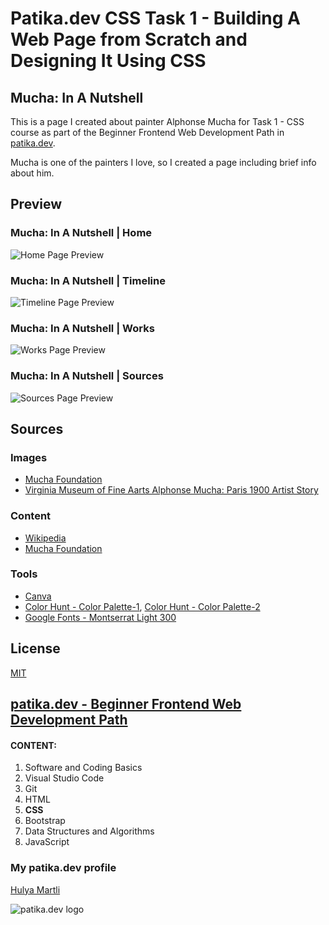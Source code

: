 # Patika.dev CSS Task 1 - Building A Web Page from Scratch and Designing It Using CSS

## Mucha: In A Nutshell

This is a page I created about painter Alphonse Mucha for Task 1 - CSS course as part of the Beginner Frontend Web Development Path in [patika.dev](https://patika.dev/).

Mucha is one of the painters I love, so I created a page including brief info about him.

## Preview

### Mucha: In A Nutshell | Home
![Home Page Preview](https://lh3.googleusercontent.com/6NVn88K8KKBXHOvJqEebhBFIKzfuS-ed-frMcWzTootsDGBJWNI6FVyq0THuKsRO-Y7kqleoHwD3FXMQIt73nQKpocF8tGYxGOj_-erae3GEYKxZj70ETsEfdmImE2ING82ZiWJYBsE=w2400)

### Mucha: In A Nutshell | Timeline
![Timeline Page Preview](https://lh3.googleusercontent.com/eYJUgxp0etvqpRXA-zWkR5eq59oiR0Ar2tf69wLdQQyzV7T4Se47AEaDaBQ8aTufBpmCx1RaEy-Wo0Gh2EYCKgOJjrmqMjaNM605zmVavDEYOHa5sNVtc9fZKfSlQdHbq0_EhwBqJdY=w2400)

### Mucha: In A Nutshell | Works
![Works Page Preview](https://lh3.googleusercontent.com/u2xmqBb9hjY15OUanSWr1Dw7Kykw7dWU8GvsqYPB4cb_A5M5vQzPhmsh_dlr09kk9V2lmDw76jPDzUOZfLlqUieUbPuPB0iac4fGl0RUy2wyYhyHJmut6OF4WfJ4h_pDKXxxslW0tHY=w2400)

### Mucha: In A Nutshell | Sources
![Sources Page Preview](https://lh3.googleusercontent.com/Fdv98yZvwmCIy3Arlo2ToqKadKob_STf5YiV6VAq3htBSMrvQ7LIKm_pBqRWoFS9MEoSOV7LIFwfoDZNbvw97jT-g-Klb1tRGzdIu57i4sj7hqSoN22oTt_nYlHEiGUCRobgV-Wgzjg=w2400)

## Sources
          
### Images

- [Mucha Foundation](http://www.muchafoundation.org/)
- [Virginia Museum of Fine Aarts Alphonse Mucha: Paris 1900 Artist Story](http://wwwmyblogtblogspotcom.blogspot.com/2021/04/virginia-museum-of-fine-arts-alphonse.html)

### Content

- [Wikipedia](https://en.wikipedia.org/wiki/Alphonse_Mucha)
- [Mucha Foundation](http://www.muchafoundation.org/)

### Tools

- [Canva](https://www.canva.com/)
- [Color Hunt - Color Palette-1](https://colorhunt.co/palette/a0937de7d4b5f6e6cbe3cdc1), [Color Hunt - Color Palette-2]()
- [Google Fonts - Montserrat Light 300](https://colorhunt.co/palette/556052af6b58cbbcb1f2efea)

## License

[MIT](https://choosealicense.com/licenses/mit/)

## [patika.dev - Beginner Frontend Web Development Path](https://app.patika.dev/paths/baslangic-seviye-frontend-web-development-patikasi)

#### CONTENT:
1. Software and Coding Basics
2. Visual Studio Code
3. Git
4. HTML
5. **CSS**
6. Bootstrap
7. Data Structures and Algorithms
8. JavaScript

### My patika.dev profile

[Hulya Martli](https://app.patika.dev/hulyamartli)

![patika.dev logo](https://kpm.metu.edu.tr/wp-content/uploads/2022/03/patikaLogo-2.png)